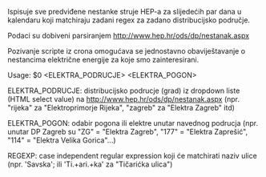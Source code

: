 Ispisuje sve predviđene nestanke struje HEP-a za slijedećih par dana u
kalendaru koji matchiraju zadani regex za zadano distribucijsko područje.

Podaci su dobiveni parsiranjem http://www.hep.hr/ods/dp/nestanak.aspx

Pozivanje scripte iz crona omogućava se jednostavno obaviještavanje o nestancima
električne energije za koje smo zainteresirani.

Usage: $0 <ELEKTRA_PODRUCJE> <ELEKTRA_POGON> <REGEXP>

ELEKTRA_PODRUCJE: distribucijsko podrucje (grad) iz dropdown liste (HTML select value) na http://www.hep.hr/ods/dp/nestanak.aspx
 (npr. "rijeka" za "Elektroprimorje Rijeka", "zagreb" za "Elektra Zagreb" itd)

ELEKTRA_POGON: odabir pogona ili elektre unutar navednog podrucja 
 (npr. unutar DP Zagreb su "ZG" = "Elektra Zagreb", "177" = "Elektra Zaprešić", "114" = "Elektra Velika Gorica"...)

REGEXP: case independent regular expression koji će matchirati naziv ulice (npr. 'Savska'; ili 'Ti.+ari.+ka' za "Tičarićka ulica")
